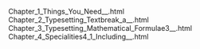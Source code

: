 Chapter_1_Things_You_Need__.html
Chapter_2_Typesetting_Textbreak_a__.html
Chapter_3_Typesetting_Mathematical_Formulae3__.html
Chapter_4_Specialities4_1_Including__.html

